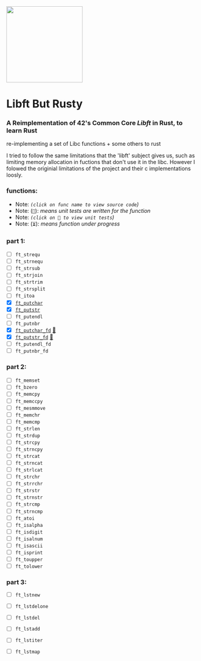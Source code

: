 <img src="https://user-images.githubusercontent.com/8974888/231858967-7c37bf1e-335b-4f5a-9760-da97be9f54bb.png" width="200" />

# Libft But Rusty

### A Reimplementation of 42's Common Core _Libft_ in Rust, to learn Rust

re-implementing a set of Libc functions + some others to rust

I tried to follow the same limitations that the 'libft' subject gives us, such as limiting memory allocation in fuctions that don't use it in the libc. However I folowed the originial limitations of the project and their c implementations loosly.


### functions:
- Note: _`(click on func name to view source code`)_
- Note: (`🧪`): _means unit tests are written for the function_
- Note: _`(click on 🧪 to view unit tests`)_
- Note: (`⏳`): _means function under progress_


### part 1:
- [ ] `ft_strequ`
- [ ] `ft_strnequ`
- [ ] `ft_strsub`
- [ ] `ft_strjoin`
- [ ] `ft_strtrim`
- [ ] `ft_strsplit`
- [ ] `ft_itoa`
- [x] [`ft_putchar`](./src/libft/ft_putchar.rs)
- [x] [`ft_putstr`](./src/libft/ft_putstr.rs)
- [ ] `ft_putendl`
- [ ] `ft_putnbr`
- [x] [`ft_putchar_fd`](./src/libft/ft_putchar_fd.rs) [🧪](./src/tests/ft_putchar_fd_test.rs)
- [x] [`ft_putstr_fd`](./src/libft/ft_putstr_fd.rs) [🧪](./src/tests/ft_putstr_fd_test.rs)
- [ ] `ft_putendl_fd`
- [ ] `ft_putnbr_fd`
### part 2:
- [ ] `ft_memset`
- [ ] `ft_bzero`
- [ ] `ft_memcpy`
- [ ] `ft_memccpy`
- [ ] `ft_mesmmove`
- [ ] `ft_memchr`
- [ ] `ft_memcmp`
- [ ] `ft_strlen`
- [ ] `ft_strdup`
- [ ] `ft_strcpy`
- [ ] `ft_strncpy`
- [ ] `ft_strcat`
- [ ] `ft_strncat`
- [ ] `ft_strlcat`
- [ ] `ft_strchr`
- [ ] `ft_strrchr`
- [ ] `ft_strstr`
- [ ] `ft_strnstr`
- [ ] `ft_strcmp`
- [ ] `ft_strncmp`
- [ ] `ft_atoi`
- [ ] `ft_isalpha`
- [ ] `ft_isdigit`
- [ ] `ft_isalnum`
- [ ] `ft_isascii`
- [ ] `ft_isprint`
- [ ] `ft_toupper`
- [ ] `ft_tolower`
### part 3:
- [ ] `ft_lstnew`
- [ ] `ft_lstdelone`
- [ ] `ft_lstdel`
- [ ] `ft_lstadd`
- [ ] `ft_lstiter`
- [ ] `ft_lstmap`

